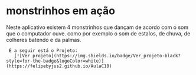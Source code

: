 # monstrinhos em ação

 Neste aplicativo existem 4 monstrinhos que dançam de acordo com o som que o computador ouve.
   como por exemplo o som de estalos, de chuva, de colheres batendo e da palmas.

     E a seguir está o Projeto:
       [![Ver projeto](https://img.shields.io/badge/Ver_projeto-black?style=for-the-badge&logoColor=white)](https://felipebyjus2.github.io/AulaC10)
     

